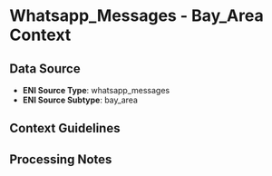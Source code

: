 # Whatsapp_Messages - Bay_Area Context

## Data Source
- **ENI Source Type**: whatsapp_messages
- **ENI Source Subtype**: bay_area

## Context Guidelines

<!-- Add your context guidelines here -->

## Processing Notes

<!-- Add any specific processing notes for this data type -->
